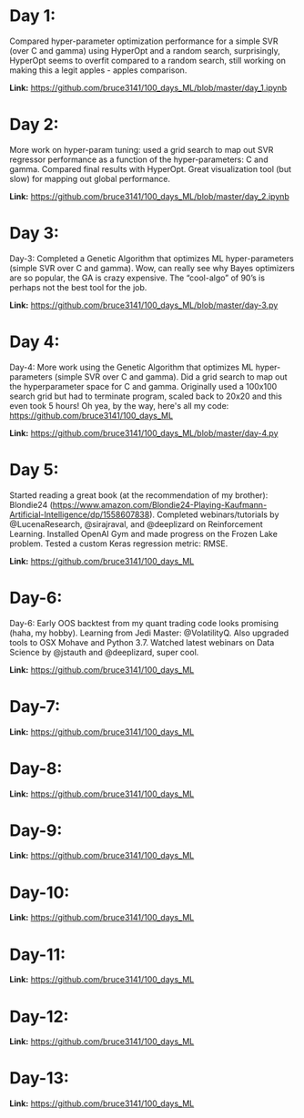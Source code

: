 # Day 1:
Compared hyper-parameter optimization performance for a simple SVR (over C and gamma) using HyperOpt and a random search, surprisingly, HyperOpt seems to overfit compared to a random search, still working on making this a legit apples - apples comparison.

**Link:** https://github.com/bruce3141/100_days_ML/blob/master/day_1.ipynb


# Day 2:
More work on hyper-param tuning:  used a grid search to map out SVR regressor performance as a function of the hyper-parameters: C and gamma. Compared final results with HyperOpt.  Great visualization tool (but slow) for mapping out global performance.

**Link:** https://github.com/bruce3141/100_days_ML/blob/master/day_2.ipynb


# Day 3:
Day-3: Completed a Genetic Algorithm that optimizes ML hyper-parameters (simple SVR over C and gamma).  Wow, can really see why Bayes optimizers are so popular, the GA is crazy expensive. The “cool-algo” of 90’s is perhaps not the best tool for the job.

**Link:** https://github.com/bruce3141/100_days_ML/blob/master/day-3.py


# Day 4:
Day-4: More work using the Genetic Algorithm that optimizes ML hyper-parameters (simple SVR over C and gamma).  Did a grid search to map out the hyperparameter space for C and gamma.  Originally used a 100x100 search grid but had to terminate program, scaled back to 20x20 and this even took 5 hours!  Oh yea, by the way, here's all my code: https://github.com/bruce3141/100_days_ML

**Link:** https://github.com/bruce3141/100_days_ML/blob/master/day-4.py


# Day 5:
Started reading a great book (at the recommendation of my brother): Blondie24 (https://www.amazon.com/Blondie24-Playing-Kaufmann-Artificial-Intelligence/dp/1558607838). Completed webinars/tutorials by @LucenaResearch, @sirajraval, and @deeplizard on Reinforcement Learning. Installed OpenAI Gym and made progress on the Frozen Lake problem. Tested a custom Keras regression metric: RMSE.

**Link:** https://github.com/bruce3141/100_days_ML

# Day-6:
Day-6: Early OOS backtest from my quant trading code looks promising (haha, my hobby). Learning from Jedi Master: @VolatilityQ. Also upgraded tools to OSX Mohave and Python 3.7. Watched latest webinars on Data Science by @jstauth and @deeplizard, super cool.

**Link:** https://github.com/bruce3141/100_days_ML

# Day-7:


**Link:** https://github.com/bruce3141/100_days_ML

# Day-8:


**Link:** https://github.com/bruce3141/100_days_ML

# Day-9:


**Link:** https://github.com/bruce3141/100_days_ML

# Day-10:


**Link:** https://github.com/bruce3141/100_days_ML

# Day-11:


**Link:** https://github.com/bruce3141/100_days_ML

# Day-12:


**Link:** https://github.com/bruce3141/100_days_ML

# Day-13:


**Link:** https://github.com/bruce3141/100_days_ML
